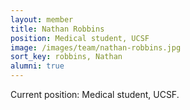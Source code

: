 ```yaml
---
layout: member
title: Nathan Robbins
position: Medical student, UCSF
image: /images/team/nathan-robbins.jpg
sort_key: robbins, Nathan
alumni: true
---
```


Current position: Medical student, UCSF.
